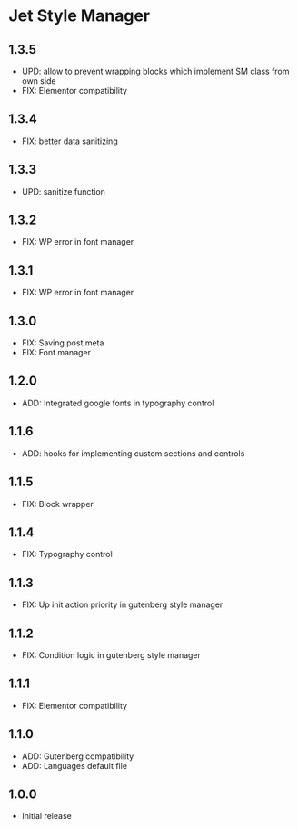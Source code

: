 # Jet Style Manager

## 1.3.5
* UPD: allow to prevent wrapping blocks which implement SM class from own side
* FIX: Elementor compatibility

## 1.3.4
* FIX: better data sanitizing

## 1.3.3
* UPD: sanitize function

## 1.3.2
* FIX: WP error in font manager

## 1.3.1
* FIX: WP error in font manager

## 1.3.0
* FIX: Saving post meta
* FIX: Font manager

## 1.2.0
* ADD: Integrated google fonts in typography control

## 1.1.6
* ADD: hooks for implementing custom sections and controls

## 1.1.5
* FIX: Block wrapper

## 1.1.4
* FIX: Typography control

## 1.1.3
* FIX: Up init action priority in gutenberg style manager

## 1.1.2
* FIX: Condition logic in gutenberg style manager

## 1.1.1
* FIX: Elementor compatibility

## 1.1.0
* ADD: Gutenberg compatibility
* ADD: Languages default file

## 1.0.0
* Initial release
